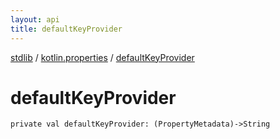 ```yaml
---
layout: api
title: defaultKeyProvider
---
```

[stdlib](../index.html) / [kotlin.properties](index.html) / [defaultKeyProvider](defaultKeyProvider.html)

# defaultKeyProvider

```
private val defaultKeyProvider: (PropertyMetadata)->String
```
